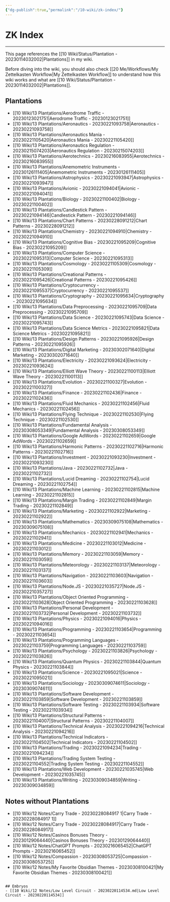 ```yaml
---
{"dg-publish":true,"permalink":"/10-wiki/zk-index/"}
---
```


# ZK Index
---
This page references the [[10 Wiki/Status/Plantation - 20230114032002\|Plantations]] in my wiki.

Before diving into the wiki, you should also check [[20 Me/Workflows/My Zettelkasten Workflow\|My Zettelkasten Workflow]] to understand how this wiki works and what are [[10 Wiki/Status/Plantation - 20230114032002\|Plantations]].

## Plantations
- [[10 Wiki/13 Plantations/Aerodrome Traffic - 20230123021751\|Aerodrome Traffic - 20230123021751]]
- [[10 Wiki/13 Plantations/Aeronautics - 20230221093758\|Aeronautics - 20230221093758]]
- [[10 Wiki/13 Plantations/Aeronautics Mania - 20230221105420\|Aeronautics Mania - 20230221105420]]
- [[10 Wiki/13 Plantations/Aeronautics Regulation - 20230215074203\|Aeronautics Regulation - 20230215074203]]
- [[10 Wiki/13 Plantations/Aerotechnics - 20230216083955\|Aerotechnics - 20230216083955]]
- [[10 Wiki/13 Plantations/Anemometric Instruments - 20230126111405\|Anemometric Instruments - 20230126111405]]
- [[10 Wiki/13 Plantations/Astrophysics - 20230221093947\|Astrophysics - 20230221093947]]
- [[10 Wiki/13 Plantations/Avionic - 20230221094041\|Avionic - 20230221094041]]
- [[10 Wiki/13 Plantations/Biology - 20230221100402\|Biology - 20230221100402]]
- [[10 Wiki/13 Plantations/Candlestick Pattern - 20230221094146\|Candlestick Pattern - 20230221094146]]
- [[10 Wiki/13 Plantations/Chart Patterns - 20230228091212\|Chart Patterns - 20230228091212]]
- [[10 Wiki/13 Plantations/Chemistry - 20230221094910\|Chemistry - 20230221094910]]
- [[10 Wiki/13 Plantations/Cognitive Bias - 20230221095209\|Cognitive Bias - 20230221095209]]
- [[10 Wiki/13 Plantations/Computer Science - 20230221095313\|Computer Science - 20230221095313]]
- [[10 Wiki/13 Plantations/Cosmology - 20230221105309\|Cosmology - 20230221105309]]
- [[10 Wiki/13 Plantations/Creational Patterns - 20230221095426\|Creational Patterns - 20230221095426]]
- [[10 Wiki/13 Plantations/Cryptocurrency - 20230221095537\|Cryptocurrency - 20230221095537]]
- [[10 Wiki/13 Plantations/Cryptography - 20230221095634\|Cryptography - 20230221095634]]
- [[10 Wiki/13 Plantations/Data Preprocessing - 20230221095709\|Data Preprocessing - 20230221095709]]
- [[10 Wiki/13 Plantations/Data Science - 20230221095743\|Data Science - 20230221095743]]
- [[10 Wiki/13 Plantations/Data Science Metrics - 20230221095821\|Data Science Metrics - 20230221095821]]
- [[10 Wiki/13 Plantations/Design Patterns - 20230221095926\|Design Patterns - 20230221095926]]
- [[10 Wiki/13 Plantations/Digital Marketing - 20230302071640\|Digital Marketing - 20230302071640]]
- [[10 Wiki/13 Plantations/Electricity - 20230221093624\|Electricity - 20230221093624]]
- [[10 Wiki/13 Plantations/Elliott Wave Theory - 20230221100113\|Elliott Wave Theory - 20230221100113]]
- [[10 Wiki/13 Plantations/Evolution - 20230221100327\|Evolution - 20230221100327]]
- [[10 Wiki/13 Plantations/Finance - 20230221102436\|Finance - 20230221102436]]
- [[10 Wiki/13 Plantations/Fluid Mechanics - 20230221102456\|Fluid Mechanics - 20230221102456]]
- [[10 Wiki/13 Plantations/Flying Technique - 20230221102530\|Flying Technique - 20230221102530]]
- [[10 Wiki/13 Plantations/Fundamental Analysis - 20230308053349\|Fundamental Analysis - 20230308053349]]
- [[10 Wiki/13 Plantations/Google AdWords - 20230221102659\|Google AdWords - 20230221102659]]
- [[10 Wiki/13 Plantations/Harmonic Patterns - 20230221102716\|Harmonic Patterns - 20230221102716]]
- [[10 Wiki/13 Plantations/Investment - 20230221093230\|Investment - 20230221093230]]
- [[10 Wiki/13 Plantations/Java - 20230221102732\|Java - 20230221102732]]
- [[10 Wiki/13 Plantations/Lucid Dreaming - 20230221102754\|Lucid Dreaming - 20230221102754]]
- [[10 Wiki/13 Plantations/Machine Learning - 20230221102815\|Machine Learning - 20230221102815]]
- [[10 Wiki/13 Plantations/Margin Trading - 20230221102849\|Margin Trading - 20230221102849]]
- [[10 Wiki/13 Plantations/Marketing - 20230221102922\|Marketing - 20230221102922]]
- [[10 Wiki/13 Plantations/Mathematics - 20230309075108\|Mathematics - 20230309075108]]
- [[10 Wiki/13 Plantations/Mechanics - 20230221102941\|Mechanics - 20230221102941]]
- [[10 Wiki/13 Plantations/Medicine - 20230221103012\|Medicine - 20230221103012]]
- [[10 Wiki/13 Plantations/Memory - 20230221103059\|Memory - 20230221103059]]
- [[10 Wiki/13 Plantations/Meteorology - 20230221103137\|Meteorology - 20230221103137]]
- [[10 Wiki/13 Plantations/Navigation - 20230221103603\|Navigation - 20230221103603]]
- [[10 Wiki/13 Plantations/Node.JS - 20230221035727\|Node.JS - 20230221035727]]
- [[10 Wiki/13 Plantations/Object Oriented Programming - 20230221103628\|Object Oriented Programming - 20230221103628]]
- [[10 Wiki/13 Plantations/Personal Development - 20230221103732\|Personal Development - 20230221103732]]
- [[10 Wiki/13 Plantations/Physics - 20230221094016\|Physics - 20230221094016]]
- [[10 Wiki/13 Plantations/Programming - 20230221103654\|Programming - 20230221103654]]
- [[10 Wiki/13 Plantations/Programming Languages - 20230221103759\|Programming Languages - 20230221103759]]
- [[10 Wiki/13 Plantations/Psychology - 20230221103826\|Psychology - 20230221103826]]
- [[10 Wiki/13 Plantations/Quantum Physics - 20230221103844\|Quantum Physics - 20230221103844]]
- [[10 Wiki/13 Plantations/Science - 20230221095021\|Science - 20230221095021]]
- [[10 Wiki/13 Plantations/Sociology - 20230309074611\|Sociology - 20230309074611]]
- [[10 Wiki/13 Plantations/Software Development - 20230221103859\|Software Development - 20230221103859]]
- [[10 Wiki/13 Plantations/Software Testing - 20230221103934\|Software Testing - 20230221103934]]
- [[10 Wiki/13 Plantations/Structural Patterns - 20230221104007\|Structural Patterns - 20230221104007]]
- [[10 Wiki/13 Plantations/Technical Analysis - 20230221094216\|Technical Analysis - 20230221094216]]
- [[10 Wiki/13 Plantations/Technical Indicators - 20230221104502\|Technical Indicators - 20230221104502]]
- [[10 Wiki/13 Plantations/Trading - 20230221094234\|Trading - 20230221094234]]
- [[10 Wiki/13 Plantations/Trading System Testing - 20230221104552\|Trading System Testing - 20230221104552]]
- [[10 Wiki/13 Plantations/Web Development - 20230221035745\|Web Development - 20230221035745]]
- [[10 Wiki/13 Plantations/Writing - 20230309034859\|Writing - 20230309034859]]


## Notes without Plantations
- [[10 Wiki/12 Notes/Carry Trade - 20230228084917 1\|Carry Trade - 20230228084917 1]]
- [[10 Wiki/12 Notes/Carry Trade - 20230228084917\|Carry Trade - 20230228084917]]
- [[10 Wiki/12 Notes/Casinos Bonuses Theory - 20230129064440\|Casinos Bonuses Theory - 20230129064440]]
- [[10 Wiki/12 Notes/ChatGPT Prompts - 20230216065452\|ChatGPT Prompts - 20230216065452]]
- [[10 Wiki/12 Notes/Compassion - 20230308053725\|Compassion - 20230308053725]]
- [[10 Wiki/12 Notes/My Favorite Obsidian Themes - 20230308100421\|My Favorite Obsidian Themes - 20230308100421]]
```

## Embryos
- [[10 Wiki/12 Notes/Low Level Circuit - 20230220114534.md|Low Level Circuit - 20230220114534]]
```